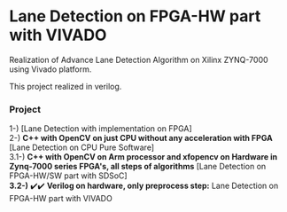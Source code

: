 # Lane Detection on FPGA-HW part with VIVADO
Realization of Advance Lane Detection Algorithm on Xilinx ZYNQ-7000 using Vivado platform. <br />

This project realized in verilog. <br />

### Project
1-) [Lane Detection with implementation on FPGA] <br />
2-) **C++ with OpenCV on just CPU without any acceleration with FPGA** [Lane Detection on CPU Pure Software] <br />
3.1-) **C++ with OpenCV on Arm processor and xfopencv on Hardware in Zynq-7000 series FPGA's, all steps of algorithms** [Lane Detection on FPGA-HW/SW part with SDSoC] <br />
**3.2-)** :heavy_check_mark::heavy_check_mark: **Verilog on hardware, only preprocess step:** Lane Detection on FPGA-HW part with VIVADO <br />